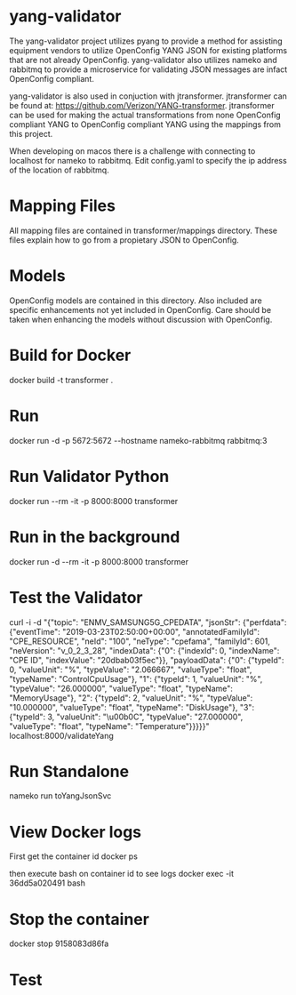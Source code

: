 yang-validator
==============
The yang-validator project utilizes pyang to provide a method for assisting equipment vendors to utilize OpenConfig YANG JSON for existing platforms that are not already OpenConfig.     yang-validator also utilizes nameko and rabbitmq to provide a microservice for validating JSON messages are infact OpenConfig compliant.

yang-validator is also used in conjuction with jtransformer.   jtransformer can be found at: https://github.com/Verizon/YANG-transformer.      jtransformer can be used for making the actual transformations from none OpenConfig compliant YANG to OpenConfig compliant YANG using the mappings from this project.

When developing on macos there is a challenge with connecting to localhost for nameko to rabbitmq.   Edit config.yaml to specify the ip address of the location of rabbitmq.

Mapping Files
=============
All mapping files are contained in transformer/mappings directory.   These files explain how to go from a propietary JSON to OpenConfig.

Models
======
OpenConfig models are contained in this directory.    Also included are specific enhancements not yet included in OpenConfig.   Care should be taken when enhancing the models without discussion with OpenConfig.


Build for Docker
================
docker build -t transformer .

Run
===
docker run -d -p 5672:5672 --hostname nameko-rabbitmq rabbitmq:3

Run Validator Python
======================
docker run --rm -it -p 8000:8000 transformer

Run in the background
=====================
docker run -d --rm -it -p 8000:8000 transformer

Test the Validator
==================
curl -i -d "{\"topic\": \"ENMV_SAMSUNG5G_CPEDATA\", \"jsonStr\": {\"perfdata\": {\"eventTime\": \"2019-03-23T02:50:00+00:00\", \"annotatedFamilyId\": \"CPE_RESOURCE\", \"neId\": \"100\", \"neType\": \"cpefama\", \"familyId\": 601, \"neVersion\": \"v_0_2_3_28\", \"indexData\": {\"0\": {\"indexId\": 0, \"indexName\": \"CPE ID\", \"indexValue\": \"20dbab03f5ec\"}}, \"payloadData\": {\"0\": {\"typeId\": 0, \"valueUnit\": \"%\", \"typeValue\": \"2.066667\", \"valueType\": \"float\", \"typeName\": \"ControlCpuUsage\"}, \"1\": {\"typeId\": 1, \"valueUnit\": \"%\", \"typeValue\": \"26.000000\", \"valueType\": \"float\", \"typeName\": \"MemoryUsage\"}, \"2\": {\"typeId\": 2, \"valueUnit\": \"%\", \"typeValue\": \"10.000000\", \"valueType\": \"float\", \"typeName\": \"DiskUsage\"}, \"3\": {\"typeId\": 3, \"valueUnit\": \"\u00b0C\", \"typeValue\": \"27.000000\", \"valueType\": \"float\", \"typeName\": \"Temperature\"}}}}}" localhost:8000/validateYang

Run Standalone
==============
nameko run toYangJsonSvc


View Docker logs
================
First get the container id
docker ps

then execute bash on container id to see logs
docker exec -it 36dd5a020491 bash

Stop the container
==================
docker stop 9158083d86fa

Test
====


